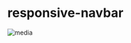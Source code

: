 # responsive-navbar
![media](https://user-images.githubusercontent.com/115239975/222331438-5e04eea3-e6f8-498a-8a1d-ac116cbf369a.gif)


